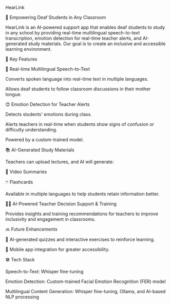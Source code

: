 HearLink

📢 Empowering Deaf Students in Any Classroom

HearLink is an AI-powered support app that enables deaf students to study in any school by providing real-time multilingual speech-to-text transcription, emotion detection for real-time teacher alerts, and AI-generated study materials. Our goal is to create an inclusive and accessible learning environment.

🌟 Key Features

🎤 Real-time Multilingual Speech-to-Text

Converts spoken language into real-time text in multiple languages.

Allows deaf students to follow classroom discussions in their mother tongue.

😊 Emotion Detection for Teacher Alerts

Detects students' emotions during class.

Alerts teachers in real-time when students show signs of confusion or difficulty understanding.

Powered by a custom-trained model.

📚 AI-Generated Study Materials

Teachers can upload lectures, and AI will generate:

🎥 Video Summaries

🃏 Flashcards

Available in multiple languages to help students retain information better.

👩‍🏫 AI-Powered Teacher Decision Support & Training

Provides insights and training recommendations for teachers to improve inclusivity and engagement in classrooms.

🔜 Future Enhancements

📝 AI-generated quizzes and interactive exercises to reinforce learning.

📲 Mobile app integration for greater accessibility.

🛠️ Tech Stack

Speech-to-Text: Whisper fine-tuning

Emotion Detection: Custom-trained Facial Emotion Recognition (FER) model

Multilingual Content Generation: Whisper fine-tuning, Ollama, and AI-based NLP processing
